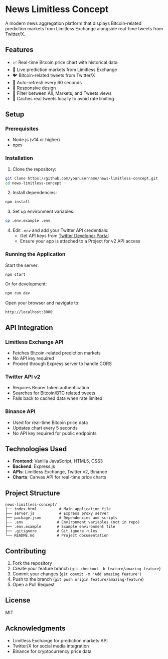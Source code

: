 # News Limitless Concept

A modern news aggregation platform that displays Bitcoin-related prediction markets from Limitless Exchange alongside real-time tweets from Twitter/X.

## Features

- 📈 Real-time Bitcoin price chart with historical data
- 🎯 Live prediction markets from Limitless Exchange
- 🐦 Bitcoin-related tweets from Twitter/X
- 🔄 Auto-refresh every 60 seconds
- 📱 Responsive design
- 🎨 Filter between All, Markets, and Tweets views
- 💾 Caches real tweets locally to avoid rate limiting

## Setup

### Prerequisites

- Node.js (v14 or higher)
- npm

### Installation

1. Clone the repository:
```bash
git clone https://github.com/yourusername/news-limitless-concept.git
cd news-limitless-concept
```

2. Install dependencies:
```bash
npm install
```

3. Set up environment variables:
```bash
cp .env.example .env
```

4. Edit `.env` and add your Twitter API credentials:
   - Get API keys from [Twitter Developer Portal](https://developer.twitter.com/)
   - Ensure your app is attached to a Project for v2 API access

### Running the Application

Start the server:
```bash
npm start
```

Or for development:
```bash
npm run dev
```

Open your browser and navigate to:
```
http://localhost:3000
```

## API Integration

### Limitless Exchange API
- Fetches Bitcoin-related prediction markets
- No API key required
- Proxied through Express server to handle CORS

### Twitter API v2
- Requires Bearer token authentication
- Searches for Bitcoin/BTC related tweets
- Falls back to cached data when rate limited

### Binance API
- Used for real-time Bitcoin price data
- Updates chart every 5 seconds
- No API key required for public endpoints

## Technologies Used

- **Frontend**: Vanilla JavaScript, HTML5, CSS3
- **Backend**: Express.js
- **APIs**: Limitless Exchange, Twitter v2, Binance
- **Charts**: Canvas API for real-time price charts

## Project Structure

```
news-limitless-concept/
├── index.html          # Main application file
├── server.js           # Express proxy server
├── package.json        # Dependencies and scripts
├── .env               # Environment variables (not in repo)
├── .env.example       # Example environment file
├── .gitignore         # Git ignore rules
└── README.md          # Project documentation
```

## Contributing

1. Fork the repository
2. Create your feature branch (`git checkout -b feature/amazing-feature`)
3. Commit your changes (`git commit -m 'Add amazing feature'`)
4. Push to the branch (`git push origin feature/amazing-feature`)
5. Open a Pull Request

## License

MIT

## Acknowledgments

- Limitless Exchange for prediction markets API
- Twitter/X for social media integration
- Binance for cryptocurrency price data